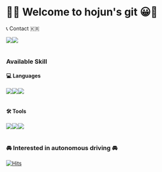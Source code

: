 <!-- ![header](https://capsule-render.vercel.app/api?type=waving&color=black&text=&animation=twinkling&height=80) -->
<!-- [![Typing SVG](https://readme-typing-svg.demolab.com?font=Alkatra&weight=500&size=45&duration=0.01&pause=1&color=black&center=false&vCenter=false&multiline=false&repeat=flase&width=1000&height=100&lines=Welcome+to+hojun's+GitHub!!)](https://git.io/typing-svg) -->

# 🎈😀 Welcome to hojun's git 😀🎈 #
<!--
[![hojun's GitHub stats](https://github-readme-stats.vercel.app/api?username=hojuni9999&include_all_commits=true&show_icons=true&theme=blue)](https://github.com/hojuni9999/github-readme-stats)
-->
📞 Contact 🇰🇷
<div style="display:flex; flex-direction:row;">
    <a href="mailto:hojuni9999@kookmin.ac.kr">
        <img src="https://img.shields.io/badge/hojuni9999-blue?style=for-the-badge&logo=Gmail&logoColor=white"> 
    </a>
    <a href="https://www.instagram.com/fleecenuj">
        <img src="https://img.shields.io/badge/fleeceunj-E4405F?style=for-the-badge&logo=Instagram&logoColor=white"> 
    </a>
</div><br>

### Available Skill
#### 💻 Languages
<div style="display:flex; flex-direction:row;">
    <a href="">
        <img src="https://img.shields.io/badge/Python-blue?style=for-the-badge&logo=python&logoColor=white"> 
    </a>
    <a href="">
        <img src="https://img.shields.io/badge/C++-00599C?style=for-the-badge&logo=c%2B%2B&logoColor=white"> 
    </a>
    <a href="">
        <img src="https://img.shields.io/badge/C%23-000000?style=for-the-badge&logo=csharp&logoColor=white"> 
    </a>
</div><br>

#### 🛠️ Tools
<div style="display:flex; flex-direction:row;">
    <a href="">
        <img src="https://img.shields.io/badge/google colab-orange?style=for-the-badge&logo=googlecolab&logoColor=white"> 
    </a>
    <a href="">
        <img src="https://img.shields.io/badge/unity-000000?style=for-the-badge&logo=unity&logoColor=white"> 
    </a>
    <a href="">
        <img src="https://img.shields.io/badge/ros2-navy?style=for-the-badge&logo=ros&logoColor=white"> 
    </a>
</div><br>


### 🚘 Interested in autonomous driving 🚘

[![Hits](https://hits.seeyoufarm.com/api/count/incr/badge.svg?url=https%3A%2F%2Fgithub.com%2Fgjbae1212%2Fhit-counter&count_bg=%233DA9C8&title_bg=%23555555&icon=fossa.svg&icon_color=%23FFFFFF&title=hits&edge_flat=false)](https://hits.seeyoufarm.com)
<!--
<div style="display:flex; flex-direction:row;">
    <a href="https://www.tesla.com/">
        <img src="https://img.shields.io/badge/tesla-red?style=for-the-badge&logo=Tesla&logoColor=white"> 
    </a>
    <a href="https://www.hyundai.com/kr/ko/e">
        <img src="https://img.shields.io/badge/hyundai-blue?style=for-the-badge&logo=hyundai&logoColor=white"> 
    </a>
</div><br>
-->
